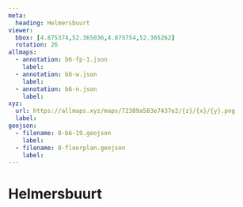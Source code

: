 ```yaml
---
meta:
  heading: Helmersbuurt
viewer:
  bbox: [4.875374,52.365036,4.875754,52.365262]
  rotation: 26
allmaps:
  - annotation: b6-fp-1.json
    label:
  - annotation: b6-w.json
    label:
  - annotation: b6-n.json
    label:
xyz:
  url: https://allmaps.xyz/maps/72389a583e7437e2/{z}/{x}/{y}.png
  label:
geojson: 
  - filename: 8-b6-19.geojson
    label: 
  - filename: 8-floorplan.geojson
    label: 
---
```

# Helmersbuurt